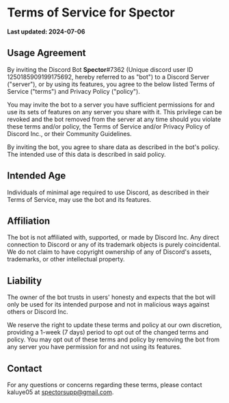 # Terms of Service for Spector

**Last updated: 2024-07-06**

## Usage Agreement
By inviting the Discord Bot **Spector**#7362 (Unique discord user ID 1250185909199175692, hereby referred to as "bot") to a Discord Server ("server"), or by using its features, you agree to the below listed Terms of Service ("terms") and Privacy Policy ("policy").

You may invite the bot to a server you have sufficient permissions for and use its sets of features on any server you share with it. This privilege can be revoked and the bot removed from the server at any time should you violate these terms and/or policy, the Terms of Service and/or Privacy Policy of Discord Inc., or their Community Guidelines.

By inviting the bot, you agree to share data as described in the bot's policy. The intended use of this data is described in said policy.

## Intended Age
Individuals of minimal age required to use Discord, as described in their Terms of Service, may use the bot and its features.

## Affiliation
The bot is not affiliated with, supported, or made by Discord Inc. Any direct connection to Discord or any of its trademark objects is purely coincidental. We do not claim to have copyright ownership of any of Discord's assets, trademarks, or other intellectual property.

## Liability
The owner of the bot trusts in users' honesty and expects that the bot will only be used for its intended purpose and not in malicious ways against others or Discord Inc.

We reserve the right to update these terms and policy at our own discretion, providing a 1-week (7 days) period to opt out of the changed terms and policy. You may opt out of these terms and policy by removing the bot from any server you have permission for and not using its features.

## Contact
For any questions or concerns regarding these terms, please contact kaluye05 at spectorsupp@gmail.com.
